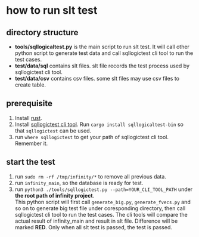 # how to run slt test

## directory structure

* **tools/sqllogicaltest.py** is the main script to run slt test. It will call other python script to generate test data and call sqllogictest cli tool to run the test cases.  
* **test/data/sql** contains slt files. slt file records the test process used by sqllogictest cli tool.
* **test/data/csv** contains csv files. some slt files may use csv files to create table.

## prerequisite

1. Install [rust](https://www.rust-lang.org/tools/install).
2. Install [sqllogictest cli tool](git@github.com:risinglightdb/sqllogictest-rs.git). Run `cargo install sqllogicaltest-bin` so that `sqllogictest` can be used.
3. run `where sqllogictest` to get your path of sqllogictest cli tool. Remember it.

## start the test

1. run `sudo rm -rf /tmp/infinity/*` to remove all previous data.
2. run `infinity_main`, so the database is ready for test.
3. run `python3 ./tools/sqllogictest.py --path=YOUR_CLI_TOOL_PATH` under **the root path of infinity project**.  
   This python script will first call `generate_big.py`, `generate_fvecs.py` and so on to generate big test file under coresponding directory, then call sqllogictest cli tool to run the test cases. The cli tools will compare the actual result of infinity_main and result in slt file. Difference will be marked **RED**. Only when all slt test is passed, the test is passed.
